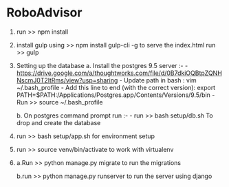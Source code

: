 # RoboAdvisor

1. run >> npm install

2.  install gulp using >>  npm install gulp-cli -g
    to serve the index.html run >> gulp 

3. Setting up the database
    a. Install the postgres 9.5 server :-
        - https://drive.google.com/a/thoughtworks.com/file/d/0B7dkiOQBtpZQNHNscmJ0T2ltRms/view?usp=sharing
        - Update path in bash : vim ~/.bash_profile
        - Add this line to end (with the correct version): export PATH=$PATH:/Applications/Postgres.app/Contents/Versions/9.5/bin
        - Run >> source  ~/.bash_profile

    b. On postgres command prompt run :- 
           - run >> bash setup/db.sh 
           To drop and create the database
    
4. run >> bash setup/app.sh 
   for environment setup
   
5. run >> source venv/bin/activate to work with virtualenv

6.  a.Run >> python manage.py migrate
    to run the migrations
    
    b.run >> python manage.py runserver
    to run the server using django
    